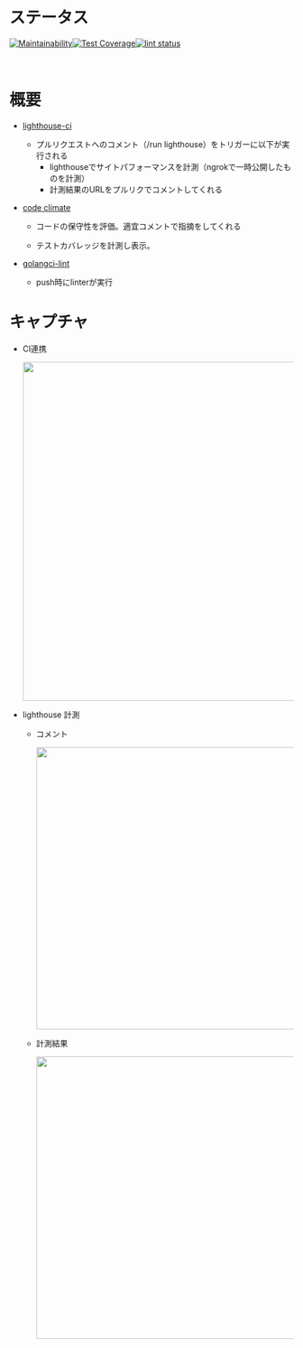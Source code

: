 # ステータス

[![Maintainability](https://api.codeclimate.com/v1/badges/6deb19b3248771740587/maintainability)](https://codeclimate.com/github/gongon84/learning-golangci/maintainability)[![Test Coverage](https://api.codeclimate.com/v1/badges/6deb19b3248771740587/test_coverage)](https://codeclimate.com/github/gongon84/learning-golangci/test_coverage)[![lint status](https://github.com/goark/koyomi/workflows/lint/badge.svg)](https://github.com/gongon84/learning-golangci/actions)
  
<br>

# 概要
* [lighthouse-ci](https://github.com/GoogleChrome/lighthouse-ci)

    * プルリクエストへのコメント（/run lighthouse）をトリガーに以下が実行される
        * lighthouseでサイトパフォーマンスを計測（ngrokで一時公開したものを計測）
        * 計測結果のURLをプルリクでコメントしてくれる

* [code climate](https://codeclimate.com/)

    * コードの保守性を評価。適宜コメントで指摘をしてくれる
    
    * テストカバレッジを計測し表示。

* [golangci-lint]()
    
    * push時にlinterが実行


# キャプチャ

* CI連携

    <img src="https://github.com/gongon84/learning-golangci/assets/57177320/d74f43d2-8717-40b5-a0de-26af0be98a90" width="600">

* lighthouse 計測
    * コメント

       <img src="https://github.com/gongon84/learning-analysis-tool/assets/57177320/be6b2706-1d33-4f15-bf35-3632e31ee211" width="500"> 

    * 計測結果

       <img src="https://github.com/gongon84/learning-analysis-tool/assets/57177320/3f298c16-05be-409f-a374-a399638940f1" width="500">
  